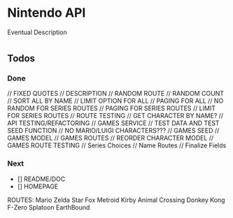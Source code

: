 # Nintendo API

Eventual Description

# 

## Todos

### Done
// FIXED QUOTES
// DESCRIPTION
// RANDOM ROUTE
// RANDOM COUNT
// SORT ALL BY NAME
// LIMIT OPTION FOR ALL
// PAGING FOR ALL
// NO RANDOM FOR SERIES ROUTES
// PAGING FOR SERIES ROUTES
// LIMIT FOR SERIES ROUTES
// ROUTE TESTING
// GET CHARACTER BY NAME?
// API TESTING/REFACTORING
// GAMES SERVICE
// TEST DATA AND TEST SEED FUNCTION
// NO MARIO/LUIGI CHARACTERS???
// GAMES SEED
// GAMES MODEL
// GAMES ROUTES
// REORDER CHARACTER MODEL
// GAMES ROUTE TESTING
// Series Choices
// Name Routes
// Finalize Fields

### Next


- [] README/DOC
- [] HOMEPAGE


ROUTES:
Mario
Zelda
Star Fox
Metroid
Kirby
Animal Crossing
Donkey Kong
F-Zero
Splatoon
EarthBound